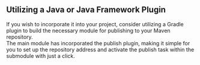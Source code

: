 ## Utilizing a Java or Java Framework Plugin
If you wish to incorporate it into your project, consider utilizing a Gradle plugin to build the necessary module for publishing to your Maven repository.</br>
The main module has incorporated the publish plugin, making it simple for you to set up the repository address and activate the publish task within the submodule with just a click.